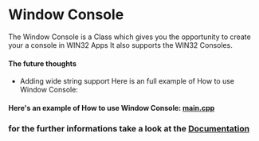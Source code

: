 # Window Console
The Window Console is a Class which gives you the opportunity to create your a console in WIN32 Apps
It also supports the WIN32 Consoles.
#### The future thoughts
- Adding wide string support
Here is an full example of How to use Window Console: 

#### Here's an example of How to use Window Console: [main.cpp](https://github.com/MafiaBar/Mafia-Bar-SDK/blob/master/Window%20Console/main.cpp)
### for the further informations take a look at the [Documentation](https://mafia-bar.gitbook.io/mafia-bar-sdk/window-console)
